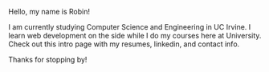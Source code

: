 Hello, my name is Robin!

I am currently studying Computer Science and Engineering in UC Irvine. I learn web development on the side while I do my courses here at University. Check out this intro page with my resumes, linkedin, and contact info.

Thanks for stopping by!
